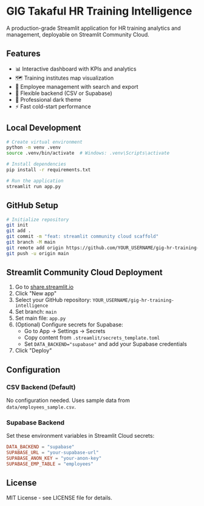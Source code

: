 # GIG Takaful HR Training Intelligence

A production-grade Streamlit application for HR training analytics and management, deployable on Streamlit Community Cloud.

## Features

- 📊 Interactive dashboard with KPIs and analytics
- 🗺️ Training institutes map visualization
- 👥 Employee management with search and export
- 🔄 Flexible backend (CSV or Supabase)
- 🎨 Professional dark theme
- ⚡ Fast cold-start performance

## Local Development

```bash
# Create virtual environment
python -m venv .venv
source .venv/bin/activate  # Windows: .venv\Scripts\activate

# Install dependencies
pip install -r requirements.txt

# Run the application
streamlit run app.py
```

## GitHub Setup

```bash
# Initialize repository
git init
git add .
git commit -m "feat: streamlit community cloud scaffold"
git branch -M main
git remote add origin https://github.com/YOUR_USERNAME/gig-hr-training-intelligence.git
git push -u origin main
```

## Streamlit Community Cloud Deployment

1. Go to [share.streamlit.io](https://share.streamlit.io)
2. Click "New app"
3. Select your GitHub repository: `YOUR_USERNAME/gig-hr-training-intelligence`
4. Set branch: `main`
5. Set main file: `app.py`
6. (Optional) Configure secrets for Supabase:
   - Go to App → Settings → Secrets
   - Copy content from `.streamlit/secrets_template.toml`
   - Set `DATA_BACKEND="supabase"` and add your Supabase credentials
7. Click "Deploy"

## Configuration

### CSV Backend (Default)
No configuration needed. Uses sample data from `data/employees_sample.csv`.

### Supabase Backend
Set these environment variables in Streamlit Cloud secrets:

```toml
DATA_BACKEND = "supabase"
SUPABASE_URL = "your-supabase-url"
SUPABASE_ANON_KEY = "your-anon-key"
SUPABASE_EMP_TABLE = "employees"
```

## License

MIT License - see LICENSE file for details.